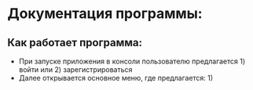 # Документация программы: 

## Как работает программа: 

* При запуске приложения в консоли пользователю предлагается 1) войти или 2) зарегистрироваться
* Далее открывается основное меню, где предлагается:
  1) 
